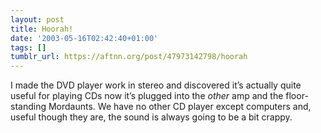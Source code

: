 ```yaml
---
layout: post
title: Hoorah!
date: '2003-05-16T02:42:40+01:00'
tags: []
tumblr_url: https://aftnn.org/post/47973142798/hoorah
---
```

<p>I made the DVD player work in stereo and discovered it&rsquo;s actually quite useful for playing CDs now it&rsquo;s plugged into the <em>other</em> amp and the floor-standing Mordaunts. We have no other CD player except computers and, useful though they are, the sound is always going to be a bit crappy.</p>
